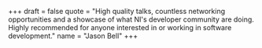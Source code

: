 +++
draft = false
quote = "High quality talks, countless networking opportunities and a showcase of what NI's developer community are doing. Highly recommended for anyone interested in or working in software development."
name = "Jason Bell"
+++
